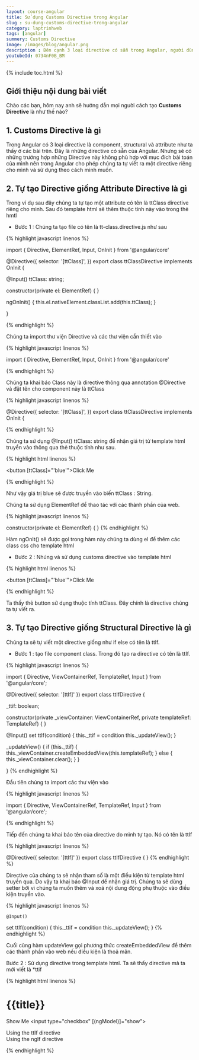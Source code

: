 ```yaml
---
layout: course-angular
title: Sử dụng Customs Directive trong Angular
slug : su-dung-customs-directive-trong-angular
category: laptrinhweb
tags: [angular]
summery: Customs Directive  
image: /images/blog/angular.png
description : Bên cạnh 3 loại directive có sẵn trong Angular, người dùng có thể tự tạo ra directive riêng như mong muốn để sử dụng, được gọi là customs directive. Bài viết giúp hiểu rõ hơn về Customs Directive, cú pháp của Customs Directive trong Angular. Đồng thời hướng dẫn cách để tự tạo Customs Directive trong Angular bao gồm cách thao tác để làm Directive giống Attribute Directive hoặc Directive giống Structural Directive. Và cách sử dụng Customs Directive vào các dự án Angular. Những chia sẻ trong bài bao gồm các hình ảnh minh hoạ các thao tác để thực hiện các tác vụ trên trong Angular.
youtubeId: 0734nF0B_BM
---
```


{% include toc.html %}

## **Giới thiệu nội dung bài viết**

Chào các bạn, hôm nay anh sẽ hướng dẫn mọi người cách tạo <b>Customs Directive</b> là như thế nào? 

## **1. Customs Directive là gì**

Trong Angular có 3 loại directive là component, structural và attribute như ta thấy ở các bài trên. Đây là những directive có sẵn của Angular. Nhưng sẽ có những trường hợp những Directive này không phù hợp với mục đích bài toán của mình nên trong Angular cho phép chúng ta tự viết ra một directive riêng cho mình và sử dụng theo cách mình muốn.

## **2. Tự tạo Directive giống Attribute Directive là gì**

 Trong ví dụ sau đây chúng ta tự tạo một attribute có tên là ttClass directive riêng cho mình. Sau đó template html sẽ thêm thuộc tính này vào trong thẻ hmtl

 - Bước 1 : Chúng ta tạo file có tên là tt-class.directive.js như sau

{% highlight javascript  linenos %}

import { Directive, ElementRef, Input, OnInit } from '@angular/core'
 
@Directive({
  selector: '[ttClass]',
})
export class ttClassDirective implements OnInit {
 
  @Input() ttClass: string;
 
  constructor(private el: ElementRef) {
  }
 
  ngOnInit() {
    this.el.nativeElement.classList.add(this.ttClass);
  }
 
}

{% endhighlight %}

Chúng ta import thư viện Directive và các thư viện cần thiết vào 

{% highlight javascript  linenos %}

import { Directive, ElementRef, Input, OnInit } from '@angular/core'

{% endhighlight %}

Chúng ta khai báo Class này là directive thông qua annotation @Directive và đặt tên cho component này là ttClass

{% highlight javascript  linenos %}

@Directive({
  selector: '[ttClass]',
})
export class ttClassDirective implements OnInit {

{% endhighlight %}

Chúng ta sử dụng @Input() ttClass: string để nhận giá trị từ template html truyền vào thông qua thẻ thuộc tính như sau.

{% highlight html  linenos %}

<button [ttClass]="'blue'">Click Me</button>

{% endhighlight %}

Như vậy giá trị blue sẽ được truyền vào biến ttClass : String.

Chúng ta sử dụng ElementRef để thao tác với các thành phần của web.

{% highlight javascript  linenos %}

constructor(private el: ElementRef) { }
{% endhighlight %}

Hàm ngOnIt() sẽ được gọi trong hàm này chúng ta dùng el để thêm các class css cho template html 

- Bước 2 : Nhúng và sử dụng customs directive vào template html

{% highlight html  linenos %}

<button [ttClass]="'blue'">Click Me</button>

{% endhighlight %}

Ta thấy thẻ button sử dụng thuộc tính ttClass. Đây chính là directive chúng ta tự viết ra.

## **3. Tự tạo Directive giống Structural Directive là gì**

Chúng ta sẽ tự viết một directive giống như if else có tên là ttIf. 

- Bước 1 : tạo file component class. Trong đó tạo ra directive có tên là ttIf.

{% highlight javascript  linenos %}

import { Directive, ViewContainerRef, TemplateRef, Input } from '@angular/core';
 
@Directive({ 
  selector: '[ttIf]' 
})
export class ttIfDirective  {
 
  _ttif: boolean;
 
  constructor(private _viewContainer: ViewContainerRef,
            private templateRef: TemplateRef<any>) {
  }
 
 
  @Input()
  set ttIf(condition) {
    this._ttif = condition
    this._updateView();
  }
 
  _updateView() {
    if (this._ttif) {
      this._viewContainer.createEmbeddedView(this.templateRef);
    }
    else {
      this._viewContainer.clear();
    }
  }
 
}
{% endhighlight %}

Đầu tiên chúng ta import các thư viện vào

{% highlight javascript  linenos %}

import { Directive, ViewContainerRef, TemplateRef, Input } from '@angular/core';

{% endhighlight %}

Tiếp đến chúng ta khai báo tên của directive do mình tự tạo. Nó có tên là ttIf

{% highlight javascript  linenos %}
 
@Directive({ 
  selector: '[ttIf]' 
})
export class ttIfDirective  {
}
{% endhighlight %}

Directive của chúng ta sẽ nhận tham số là một điều kiện từ template html truyền qua. Do vậy ta khai báo @Input để nhận giá trị. Chúng ta sẽ dùng setter bời vì chúng ta muốn thêm và xoá nội dung động phụ thuộc vào điều kiện truyền vào.

{% highlight javascript  linenos %}

	@Input()
  set ttIf(condition) {
    this._ttif = condition
    this._updateView();
  }
{% endhighlight %}

Cuối cùng hàm updateView gọi phương thức createEmbeddedView để thêm các thành phần vào web nếu điều kiện là thoả mãn.

Bước 2 : Sử dụng directive trong template html. Ta sẽ thấy directive mà ta mới viết là \*ttif 

{% highlight html  linenos %}

<h1> {{title}} </h1>
 
Show Me
<input type="checkbox" [(ngModel)]="show">
 
<div *ttIf="show">
  Using the ttIf directive
</div>
 
<div *ngIf="show">
  Using the ngIf directive
</div>

{% endhighlight %}









